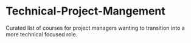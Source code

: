 # Technical-Project-Mangement
Curated list of courses for project managers wanting to transition into a more technical focused role.
